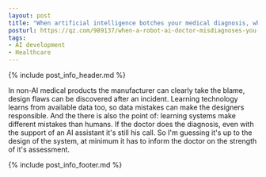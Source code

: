 ```yaml
---
layout: post
title: "When artificial intelligence botches your medical diagnosis, who’s to blame?"
posturl: https://qz.com/989137/when-a-robot-ai-doctor-misdiagnoses-you-whos-to-blame/
tags:
- AI development
- Healthcare
---
```


{% include post_info_header.md %}

In non-AI medical products the manufacturer can clearly take the blame, design flaws can be discovered after an incident. Learning technology learns from available data too, so data mistakes can make the designers responsible. And the there is also the point of: learning systems make different mistakes than humans. If the doctor does the diagnosis, even with the support of an AI assistant it's still his call. So I'm guessing it's up to the design of the system, at minimum it has to inform the doctor on the strength of it's assessment.

<!--more-->
{% include post_info_footer.md %}
